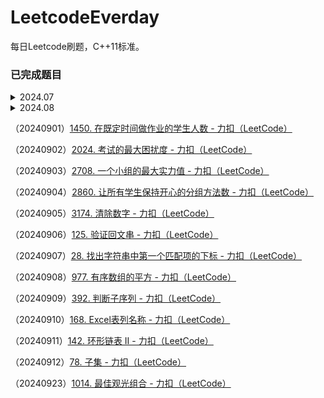 # LeetcodeEverday

每日Leetcode刷题，C++11标准。



### 已完成题目

<details>
<summary>2024.07</summary>
-<a href="https://leetcode.cn/problems/minimum-rectangles-to-cover-points/description/" title="3111. 覆盖所有点的最少矩形数目 - 力扣（LeetCode）">3111. 覆盖所有点的最少矩形数目 - 力扣（LeetCode）</a>
</details>
<details>
<summary>2024.08</summary>
- <a href="https://leetcode.cn/problems/uOAnQW/description/" title="LCP 40. 心算挑战 - 力扣（LeetCode）">LCP 40. 心算挑战 - 力扣（LeetCode）</a><br>
- <a href="https://leetcode.cn/problems/right-triangles/description/" title="3128. 直角三角形 - 力扣（LeetCode）">3128. 直角三角形 - 力扣（LeetCode）</a><br>
- <a href="https://leetcode.cn/problems/maximum-points-inside-the-square/description/" title="3143. 正方形中的最多点数 - 力扣（LeetCode）">3143. 正方形中的最多点数 - 力扣（LeetCode）</a><br>
- <a href="https://leetcode.cn/problems/find-the-number-of-winning-players/description/" title="100381. 求出胜利玩家的数目 - 力扣（LeetCode）">100381. 求出胜利玩家的数目 - 力扣（LeetCode）</a><br>
- <a href="https://leetcode.cn/problems/minimum-number-of-flips-to-make-binary-grid-palindromic-i/description/" title="100387. 最少翻转次数使二进制矩阵回文 I - 力扣（LeetCode）">100387. 最少翻转次数使二进制矩阵回文 I - 力扣（LeetCode）</a><br>
- <a href="https://leetcode.cn/problems/minimum-number-of-flips-to-make-binary-grid-palindromic-ii/description/" title="100385. 最少翻转次数使二进制矩阵回文 II - 力扣（LeetCode）">100385. 最少翻转次数使二进制矩阵回文 II - 力扣（LeetCode）</a><br>
- <a href="https://leetcode.cn/problems/subtree-of-another-tree/description/" title="572. 另一棵树的子树 - 力扣（LeetCode）">572. 另一棵树的子树 - 力扣（LeetCode）</a><br>
- <a href="https://leetcode.cn/problems/non-negative-integers-without-consecutive-ones/description/" title="600. 不含连续1的非负整数 - 力扣（LeetCode）">600. 不含连续1的非负整数 - 力扣（LeetCode）</a><br>
- <a href="https://leetcode.cn/problems/find-numbers-with-even-number-of-digits/description/" title="1295. 统计位数为偶数的数字 - 力扣（LeetCode）">1295. 统计位数为偶数的数字 - 力扣（LeetCode）</a><br>
- <a href="https://leetcode.cn/problems/majority-element/?envType=study-plan-v2&envId=top-interview-150" title="169. 多数元素 - 力扣（LeetCode）">169. 多数元素 - 力扣（LeetCode）</a><br>
- <a href="https://leetcode.cn/problems/find-the-integer-added-to-array-i/" title="3131. 找出与数组相加的整数 I - 力扣（LeetCode）">3131. 找出与数组相加的整数 I - 力扣（LeetCode）</a><br>
- <a href="https://leetcode.cn/problems/merge-sorted-array/description/?envType=study-plan-v2&envId=top-interview-150" title="88. 合并两个有序数组 - 力扣（LeetCode）">88. 合并两个有序数组 - 力扣（LeetCode）</a><br>
- <a href="https://leetcode.cn/problems/remove-element/description/?envType=study-plan-v2&envId=top-interview-150" title="27. 移除元素 - 力扣（LeetCode）">27. 移除元素 - 力扣（LeetCode）</a><br>
- <a href="https://leetcode.cn/problems/ransom-note/description/?envType=study-plan-v2&envId=top-interview-150" title="383. 赎金信 - 力扣（LeetCode）">383. 赎金信 - 力扣（LeetCode）</a><br>
- <a href="https://leetcode.cn/problems/isomorphic-strings/description/?envType=study-plan-v2&envId=top-interview-150" title="205. 同构字符串 - 力扣（LeetCode）">205. 同构字符串 - 力扣（LeetCode）</a><br>
- <a href="https://leetcode.cn/problems/word-pattern/description/?envType=study-plan-v2&envId=top-interview-150" title="290. 单词规律 - 力扣（LeetCode）">290. 单词规律 - 力扣（LeetCode）</a>
</details>


（20240901）[1450. 在既定时间做作业的学生人数 - 力扣（LeetCode）](https://leetcode.cn/problems/number-of-students-doing-homework-at-a-given-time/description/)

（20240902）[2024. 考试的最大困扰度 - 力扣（LeetCode）](https://leetcode.cn/problems/maximize-the-confusion-of-an-exam/description/)

（20240903）[2708. 一个小组的最大实力值 - 力扣（LeetCode）](https://leetcode.cn/problems/maximum-strength-of-a-group/description/)

（20240904）[2860. 让所有学生保持开心的分组方法数 - 力扣（LeetCode）](https://leetcode.cn/problems/happy-students/description/)

（20240905）[3174. 清除数字 - 力扣（LeetCode）](https://leetcode.cn/problems/clear-digits/description/)

（20240906）[125. 验证回文串 - 力扣（LeetCode）](https://leetcode.cn/problems/valid-palindrome/description/?envType=study-plan-v2&envId=top-interview-150)

（20240907）[28. 找出字符串中第一个匹配项的下标 - 力扣（LeetCode）](https://leetcode.cn/problems/find-the-index-of-the-first-occurrence-in-a-string/description/?envType=study-plan-v2&envId=top-interview-150)

（20240908）[977. 有序数组的平方 - 力扣（LeetCode）](https://leetcode.cn/problems/squares-of-a-sorted-array/description/)

（20240909）[392. 判断子序列 - 力扣（LeetCode）](https://leetcode.cn/problems/is-subsequence/description/)

（20240910）[168. Excel表列名称 - 力扣（LeetCode）](https://leetcode.cn/problems/excel-sheet-column-title/description/)

（20240911）[142. 环形链表 II - 力扣（LeetCode）](https://leetcode.cn/problems/linked-list-cycle-ii/description/?envType=study-plan-v2&envId=top-100-liked)

（20240912）[78. 子集 - 力扣（LeetCode）](https://leetcode.cn/problems/subsets/submissions/564165017/?envType=study-plan-v2&envId=top-100-liked)

（20240923）[1014. 最佳观光组合 - 力扣（LeetCode）](https://leetcode.cn/problems/best-sightseeing-pair/)

